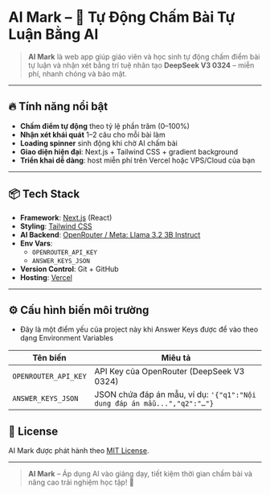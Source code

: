 # AI Mark – 🌟 Tự Động Chấm Bài Tự Luận Bằng AI

> **AI Mark** là web app giúp giáo viên và học sinh tự động chấm điểm bài tự luận và nhận xét bằng trí tuệ nhân tạo **DeepSeek V3 0324** – miễn phí, nhanh chóng và bảo mật.

---

## 🔥 Tính năng nổi bật

- **Chấm điểm tự động** theo tỷ lệ phần trăm (0–100%)  
- **Nhận xét khái quát** 1–2 câu cho mỗi bài làm  
- **Loading spinner** sinh động khi chờ AI chấm bài  
- **Giao diện hiện đại**: Next.js + Tailwind CSS + gradient background  
- **Triển khai dễ dàng**: host miễn phí trên Vercel hoặc VPS/Cloud của bạn  

---

## 📦 Tech Stack

- **Framework**: [Next.js](https://nextjs.org/) (React)  
- **Styling**: [Tailwind CSS](https://tailwindcss.com/)  
- **AI Backend**: [OpenRouter / Meta: Llama 3.2 3B Instruct](https://openrouter.ai)  
- **Env Vars**:  
  - `OPENROUTER_API_KEY`  
  - `ANSWER_KEYS_JSON`  
- **Version Control**: Git + GitHub  
- **Hosting**: [Vercel](https://vercel.com/)  

---

## ⚙️ Cấu hình biến môi trường
- Đây là một điểm yếu của project này khi Answer Keys được để vào theo dạng Environment Variables

| Tên biến               | Miêu tả                                                                                                     |
|------------------------|-------------------------------------------------------------------------------------------------------------|
| `OPENROUTER_API_KEY`   | API Key của OpenRouter (DeepSeek V3 0324)                                                                  |
| `ANSWER_KEYS_JSON`     | JSON chứa đáp án mẫu, ví dụ: ```'{"q1":"Nội dung đáp án mẫu...","q2":"…"}```                    |


## 📄 License

AI Mark được phát hành theo [MIT License](./LICENSE).  

---

> **AI Mark** – Áp dụng AI vào giảng dạy, tiết kiệm thời gian chấm bài và nâng cao trải nghiệm học tập! 🚀  
